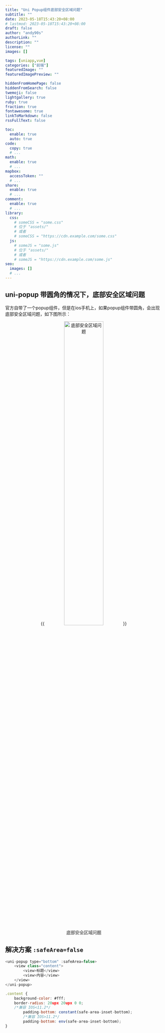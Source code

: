 ```yaml
---
title: "Uni Popup组件底部安全区域问题"
subtitle: ""
date: 2023-05-18T15:43:20+08:00
# lastmod: 2023-05-18T15:43:20+08:00
draft: false
author: "andy90s"
authorLink: ""
description: ""
license: ""
images: []

tags: [uniapp,vue]
categories: ["前端"]
featuredImage: ""
featuredImagePreview: ""

hiddenFromHomePage: false
hiddenFromSearch: false
twemoji: false
lightgallery: true
ruby: true
fraction: true
fontawesome: true
linkToMarkdown: false
rssFullText: false

toc:
  enable: true
  auto: true
code:
  copy: true
  # ...
math:
  enable: true
  # ...
mapbox:
  accessToken: ""
  # ...
share:
  enable: true
  # ...
comment:
  enable: true
  # ...
library:
  css:
    # someCSS = "some.css"
    # 位于 "assets/"
    # 或者
    # someCSS = "https://cdn.example.com/some.css"
  js:
    # someJS = "some.js"
    # 位于 "assets/"
    # 或者
    # someJS = "https://cdn.example.com/some.js"
seo:
  images: []
  # ...
---
```

<!--more-->
## uni-popup 带圆角的情况下，底部安全区域问题
官方自带了一个popup组件，但是在ios手机上，如果popup组件带圆角，会出现底部安全区域问题，如下图所示：
<center>
{{<image src="https://cdn.jsdelivr.net/gh/andy90s/blog-image@master/blog/images/202305181545761.png" title="底部安全区域问题" width="50%">}}
<div style="color:#717171;font-size:14px;font-weight:normal"> <b> 底部安全区域问题 </b>  </div>
</center>

## 解决方案 `:safeArea=false`
```js
<uni-popup type="bottom" :safeArea=false>
    <view class="content">
        <view>标题</view>
        <view>内容</view>
    </view>
</uni-popup>

.content {
    background-color: #fff;
    border-radius: 20upx 20upx 0 0;
    /*兼容 IOS<11.2*/
		padding-bottom: constant(safe-area-inset-bottom);
		/*兼容 IOS>11.2*/
		padding-bottom: env(safe-area-inset-bottom);
}
```